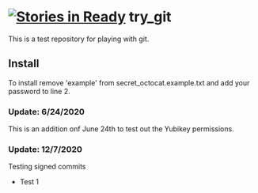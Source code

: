 [![Stories in Ready](https://badge.waffle.io/jessgusclark/try_git.png?label=ready&title=Ready)](https://waffle.io/jessgusclark/try_git)
try_git
=======

This is a test repository for playing with git.

Install
-------
To install remove 'example' from secret_octocat.example.txt and
add your password to line 2.

### Update: 6/24/2020

This is an addition onf June 24th to test out the Yubikey permissions.

### Update: 12/7/2020

Testing signed commits
- Test 1
